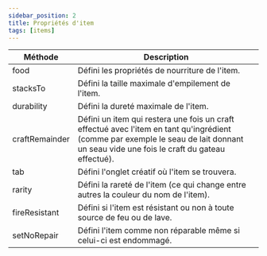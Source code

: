 ```yaml
---
sidebar_position: 2
title: Propriétés d'item
tags: [items]
---
```


| Méthode | Description |
|-----|-----|
| food | Défini les propriétés de nourriture de l'item. |
| stacksTo | Défini la taille maximale d'empilement de l'item. |
| durability | Défini la dureté maximale de l'item. |
| craftRemainder | Défini un item qui restera une fois un craft effectué avec l'item en tant qu'ingrédient (comme par exemple le seau de lait donnant un seau vide une fois le craft du gateau effectué). |
| tab | Défini l'onglet créatif où l'item se trouvera. |
| rarity | Défini la rareté de l'item (ce qui change entre autres la couleur du nom de l'item). |
| fireResistant | Défini si l'item est résistant ou non à toute source de feu ou de lave. |
| setNoRepair | Défini l'item comme non réparable même si celui-ci est endommagé. |

